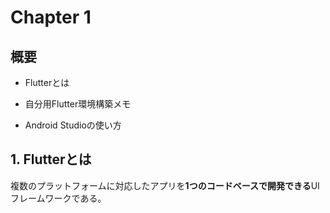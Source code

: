 # Chapter 1  

## 概要  

- Flutterとは  

- 自分用Flutter環境構築メモ  

- Android Studioの使い方  

## 1. Flutterとは  

複数のプラットフォームに対応したアプリを**1つのコードベースで開発できる**UIフレームワークである。  
